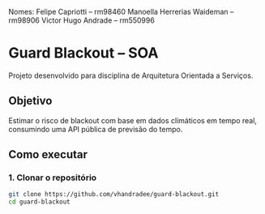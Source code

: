 Nomes: 
Felipe Capriotti – rm98460 
Manoella Herrerias Waideman – rm98906 
Victor Hugo Andrade – rm550996

# Guard Blackout – SOA

Projeto desenvolvido para disciplina de Arquitetura Orientada a Serviços.

## Objetivo

Estimar o risco de blackout com base em dados climáticos em tempo real, consumindo uma API pública de previsão do tempo.

## Como executar

### 1. Clonar o repositório

```bash
git clone https://github.com/vhandradee/guard-blackout.git
cd guard-blackout

